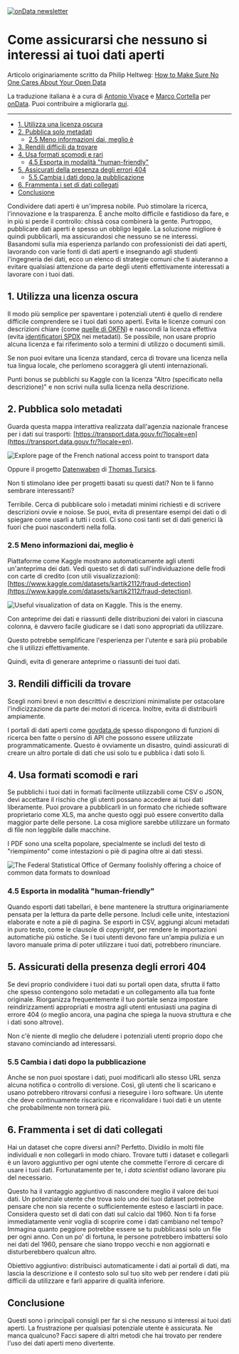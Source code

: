 <a href="https://ondata.substack.com/" target="_blank">
  <img src="https://img.shields.io/badge/onData-newsletter-blue?style=for-the-badge&logo=substack&logoColor=white&labelColor=FF4B4B" alt="onData newsletter">
</a>

# Come assicurarsi che nessuno si interessi ai tuoi dati aperti <!-- omit in toc -->

Articolo originariamente scritto da Philip Heltweg: [How to Make Sure No One Cares About Your Open Data](https://www.heltweg.org/posts/how-to-make-sure-no-one-cares-about-your-open-data/)

La traduzione italiana è a cura di [Antonio Vivace](https://github.com/avivace) e [Marco Cortella](https://github.com/mcortella) per [onData](https://www.ondata.it/). Puoi contribuire a migliorarla [qui](https://github.com/ondata/dati_aperti_senza_interesse).

---

- [1. Utilizza una licenza oscura](#1-utilizza-una-licenza-oscura)
- [2. Pubblica solo metadati](#2-pubblica-solo-metadati)
  - [2.5 Meno informazioni dai, meglio è](#25-meno-informazioni-dai-meglio-è)
- [3. Rendili difficili da trovare](#3-rendili-difficili-da-trovare)
- [4. Usa formati scomodi e rari](#4-usa-formati-scomodi-e-rari)
  - [4.5 Esporta in modalità "human-friendly"](#45-esporta-in-modalità-human-friendly)
- [5. Assicurati della presenza degli errori 404](#5-assicurati-della-presenza-degli-errori-404)
  - [5.5 Cambia i dati dopo la pubblicazione](#55-cambia-i-dati-dopo-la-pubblicazione)
- [6. Frammenta i set di dati collegati](#6-frammenta-i-set-di-dati-collegati)
- [Conclusione](#conclusione)

Condividere dati aperti è un'impresa nobile. Può stimolare la ricerca, l'innovazione e la trasparenza. È anche molto difficile e fastidioso da fare, e in più si perde il controllo: chissà cosa combinerà la gente. Purtroppo, pubblicare dati aperti è spesso un obbligo legale. La soluzione migliore è quindi pubblicarli, ma assicurandosi che nessuno se ne interessi. Basandomi sulla mia esperienza parlando con professionisti dei dati aperti, lavorando con varie fonti di dati aperti e insegnando agli studenti l'ingegneria dei dati, ecco un elenco di strategie comuni che ti aiuteranno a evitare qualsiasi attenzione da parte degli utenti effettivamente interessati a lavorare con i tuoi dati.

## 1. Utilizza una licenza oscura

Il modo più semplice per spaventare i potenziali utenti è quello di rendere difficile comprendere se i tuoi dati sono aperti. Evita le licenze comuni con descrizioni chiare (come [quelle di OKFN](https://opendefinition.org/licenses/)) e nascondi la licenza effettiva (evita [identificatori SPDX](https://spdx.org/licenses/) nei metadati). Se possibile, non usare proprio alcuna licenza e fai riferimento solo a termini di utilizzo o documenti simili.

Se non puoi evitare una licenza standard, cerca di trovare una licenza nella tua lingua locale, che perlomeno scoraggerà gli utenti internazionali.

Punti bonus se pubblichi su Kaggle con la licenza "Altro (specificato nella descrizione)" e non scrivi nulla sulla licenza nella descrizione.

## 2. Pubblica solo metadati

Guarda questa mappa interattiva realizzata dall'agenzia nazionale francese per i dati sui trasporti: [https://transport.data.gouv.fr/?locale=en](https://transport.data.gouv.fr/?locale=en).

![Explore page of the French national access point to transport data](https://www.heltweg.org/posts/how-to-make-sure-no-one-cares-about-your-open-data/explore-map.png#center)

Oppure il progetto [Datenwaben](https://datenwaben.de/?city=vienna&page=cards) di [Thomas Tursics](https://toot.berlin/@tursics@toot.berlin).

Non ti stimolano idee per progetti basati su questi dati? Non te li fanno sembrare interessanti?

Terribile. Cerca di pubblicare solo i metadati minimi richiesti e di scrivere descrizioni ovvie e noiose. Se puoi, evita di presentare esempi dei dati o di spiegare come usarli a tutti i costi. Ci sono così tanti set di dati generici là fuori che puoi nasconderti nella folla.

### 2.5 Meno informazioni dai, meglio è

Piattaforme come Kaggle mostrano automaticamente agli utenti un'anteprima dei dati. Vedi questo set di dati sull'individuazione delle frodi con carte di credito (con utili visualizzazioni): [https://www.kaggle.com/datasets/kartik2112/fraud-detection](https://www.kaggle.com/datasets/kartik2112/fraud-detection).

![Useful visualization of data on Kaggle. This is the enemy.](https://www.heltweg.org/posts/how-to-make-sure-no-one-cares-about-your-open-data/data-visualisation.png#center)

Con anteprime dei dati e riassunti delle distribuzioni dei valori in ciascuna colonna, è davvero facile giudicare se i dati sono appropriati da utilizzare.

Questo potrebbe semplificare l'esperienza per l'utente e sarà più probabile che li utilizzi effettivamente.

Quindi, evita di generare anteprime o riassunti dei tuoi dati.

## 3. Rendili difficili da trovare

Scegli nomi brevi e non descrittivi e descrizioni minimaliste per ostacolare l'indicizzazione da parte dei motori di ricerca. Inoltre, evita di distribuirli ampiamente.

I portali di dati aperti come [govdata.de](https://www.govdata.de/) spesso dispongono di funzioni di ricerca ben fatte o persino di API che possono essere utilizzate programmaticamente. Questo è ovviamente un disastro, quindi assicurati di creare un altro portale di dati che usi solo tu e pubblica i dati solo lì.

## 4. Usa formati scomodi e rari

Se pubblichi i tuoi dati in formati facilmente utilizzabili come CSV o JSON, devi accettare il rischio che gli utenti possano accedere ai tuoi dati liberamente. Puoi provare a pubblicarli in un formato che richiede software proprietario come XLS, ma anche questo oggi può essere convertito dalla maggior parte delle persone. La cosa migliore sarebbe utilizzare un formato di file non leggibile dalle macchine.

I PDF sono una scelta popolare, specialmente se includi del testo di "riempimento" come intestazioni o piè di pagina oltre ai dati stessi.

![The Federal Statistical Office of Germany foolishly offering a choice of common data formats to download](https://www.heltweg.org/posts/how-to-make-sure-no-one-cares-about-your-open-data/multiple-file-formats.png#center)

### 4.5 Esporta in modalità "human-friendly"

Quando esporti dati tabellari, è bene mantenere la struttura originariamente pensata per la lettura da parte delle persone. Includi celle unite, intestazioni elaborate e note a piè di pagina. Se esporti in CSV, aggiungi alcuni metadati in puro testo, come le clausole di *copyright*, per rendere le importazioni automatiche più ostiche. Se i tuoi utenti devono fare un'ampia pulizia e un lavoro manuale prima di poter utilizzare i tuoi dati, potrebbero rinunciare.

## 5. Assicurati della presenza degli errori 404

Se devi proprio condividere i tuoi dati su portali open data, sfrutta il fatto che spesso contengono solo metadati e un collegamento alla tua fonte originale. Riorganizza frequentemente il tuo portale senza impostare reindirizzamenti appropriati e mostra agli utenti entusiasti una pagina di errore 404 (o meglio ancora, una pagina che spiega la nuova struttura e che i dati sono altrove).

Non c'è niente di meglio che deludere i potenziali utenti proprio dopo che stavano cominciando ad interessarsi.

### 5.5 Cambia i dati dopo la pubblicazione

Anche se non puoi spostare i dati, puoi modificarli allo stesso URL senza alcuna notifica o controllo di versione. Così, gli utenti che li scaricano e usano potrebbero ritrovarsi confusi a rieseguire i loro software. Un utente che deve continuamente riscaricare e riconvalidare i tuoi dati è un utente che probabilmente non tornerà più.

## 6. Frammenta i set di dati collegati

Hai un dataset che copre diversi anni? Perfetto. Dividilo in molti file individuali e non collegarli in modo chiaro. Trovare tutti i dataset e collegarli è un lavoro aggiuntivo per ogni utente che commette l'errore di cercare di usare i tuoi dati. Fortunatamente per te, i *data scientist* odiano lavorare piu del necessario.

Questo ha il vantaggio aggiuntivo di nascondere meglio il valore dei tuoi dati. Un potenziale utente che trova solo uno dei tuoi dataset potrebbe pensare che non sia recente o sufficientemente esteso e lasciarti in pace. Considera questo set di dati con dati sul calcio dal 1960. Non ti fa forse immediatamente venir voglia di scoprire come i dati cambiano nel tempo? Immagina quanto peggiore potrebbe essere se tu pubblicassi solo un file per ogni anno. Con un po' di fortuna, le persone potrebbero imbattersi solo nei dati del 1960, pensare che siano troppo vecchi e non aggiornati e disturberebbero qualcun altro.

Obiettivo aggiuntivo: distribuisci automaticamente i dati ai portali di dati, ma lascia la descrizione e il contesto solo sul tuo sito web per rendere i dati più difficili da utilizzare e farli apparire di qualità inferiore.

## Conclusione

Questi sono i principali consigli per far sì che nessuno si interessi ai tuoi dati aperti. La frustrazione per qualsiasi potenziale utente è assicurata. Ne manca qualcuno? Facci sapere di altri metodi che hai trovato per rendere l'uso dei dati aperti meno divertente.
